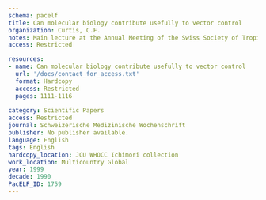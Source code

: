 ```yaml
---
schema: pacelf
title: Can molecular biology contribute usefully to vector control
organization: Curtis, C.F.
notes: Main lecture at the Annual Meeting of the Swiss Society of Tropical Medicine and Parasitology
access: Restricted

resources:
- name: Can molecular biology contribute usefully to vector control
  url: '/docs/contact_for_access.txt'
  format: Hardcopy
  access: Restricted
  pages: 1111-1116
 
category: Scientific Papers
access: Restricted
journal: Schweizerische Medizinische Wochenschrift
publisher: No publisher available. 
language: English 
tags: English 
hardcopy_location: JCU WHOCC Ichimori collection
work_location: Multicountry Global
year: 1999
decade: 1990
PacELF_ID: 1759
---
```

